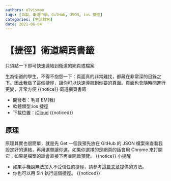 ```yaml
---
authors: elvismao
tags: [自製，衛道中學，GitHub, JSON, ios 捷徑]
categories: [生活駭客]
date: 2021-06-04
---
```


# 【捷徑】衛道網頁書籤

只須點一下即可快速連結到衛道的網頁或檔案

生為衛道的學生，不得不抱怨一下：頁面真的非常難找，都藏在非常深的目錄之下。因此我做了這個捷徑，讓你可以快速導航到你要的頁面。頁面也會隨時間進行更變，非常方便 {{notice}} 衛道網頁書籤

- 開發者：毛哥 EM(我)
- 軟體類型:ios 捷徑
- 下載位置：[iCloud](https://www.icloud.com/shortcuts/19ea26ff47244258a6d9ff21a553659b) {{noticed}}

## 原理

原理其實也很簡單，就是先 Get 一個我預先放在 GitHub 的 JSON 檔案來查看我設定好的連結，再用選單讓你選。如果你選擇的是網頁的話會用 Chrome 來打開它；如果是檔案的話會直接下再並開啟預覽。 {{notice}} 小提醒

- 如果手機說無法加入不受信任的捷徑，請參考[這篇文章](https://emtech.cc/post/shortcut-untrusted_shortcut/)提供的方法。
- 你也可以用 Siri 執行這個捷徑。 {{noticed}}

